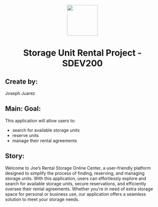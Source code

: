 <p align="center">
  <img width="100" height="100" src="https://brandslogos.com/wp-content/uploads/images/java-logo-1.png">
</p>

<h1 align="center"> Storage Unit Rental Project - SDEV200</h1>

## Create by:
Joseph Juarez

## Main: Goal:
This application will allow users to:
- search for available storage units
- reserve units
- manage their rental agreements


## Story:
Welcome to Joe’s Rental Storage Online Center, 
a user-friendly platform designed to simplify the process of finding, reserving, 
and managing storage units. With this application, users can effortlessly explore and search for available storage units,
secure reservations, and efficiently oversee their rental agreements. Whether you're in need of extra storage space for personal or business use,
our application offers a seamless solution to meet your storage needs.









